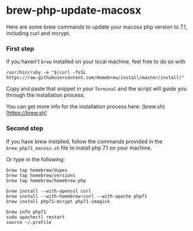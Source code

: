 # brew-php-update-macosx
Here are some brew commands to update your macosx php version to 7.1, including curl and mcrypt.

### First step

If you haven't `brew` installed on your local machine, feel free to do so with

`/usr/bin/ruby -e "$(curl -fsSL https://raw.githubusercontent.com/Homebrew/install/master/install)"`

Copy and paste that snippet in your `Terminal` and the script will guide you through the installation process.

You can get more info for the installation process here: (brew.sh)[https://brew.sh]

### Second step

If you have brew installed, follow the commands provided in the `brew_php71_macosx.sh` file to install php 7.1 on your machine.

Or type in the following:

```
brew tap homebrew/dupes
brew tap homebrew/versions
brew tap homebrew/homebrew-php

brew install --with-openssl curl
brew install --with-homebrew-curl --with-apache php71
brew install php71-mcrypt php71-imagick

brew info php71
sudo apachectl restart
source ~/.profile
```
